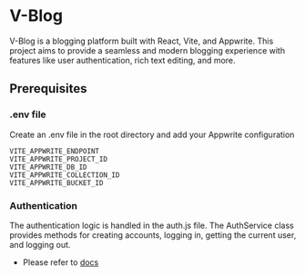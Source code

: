 # V-Blog

V-Blog is a blogging platform built with React, Vite, and Appwrite. This project aims to provide a seamless and modern blogging experience with features like user authentication, rich text editing, and more.

## Prerequisites

### .env file

Create an .env file in the root directory and add your Appwrite configuration

```
VITE_APPWRITE_ENDPOINT
VITE_APPWRITE_PROJECT_ID
VITE_APPWRITE_DB_ID
VITE_APPWRITE_COLLECTION_ID
VITE_APPWRITE_BUCKET_ID
```

### Authentication

The authentication logic is handled in the auth.js file. The AuthService class provides methods for creating accounts, logging in, getting the current user, and logging out.

- Please refer to [docs](https://appwrite.io/docs)
